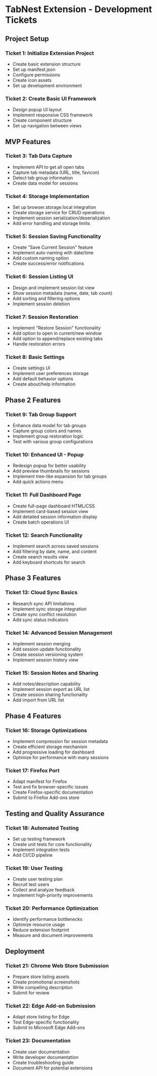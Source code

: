 # TabNest Extension - Development Tickets

## Project Setup

### Ticket 1: Initialize Extension Project

- Create basic extension structure
- Set up manifest.json
- Configure permissions
- Create icon assets
- Set up development environment

### Ticket 2: Create Basic UI Framework

- Design popup UI layout
- Implement responsive CSS framework
- Create component structure
- Set up navigation between views

## MVP Features

### Ticket 3: Tab Data Capture

- Implement API to get all open tabs
- Capture tab metadata (URL, title, favicon)
- Detect tab group information
- Create data model for sessions

### Ticket 4: Storage Implementation

- Set up browser.storage.local integration
- Create storage service for CRUD operations
- Implement session serialization/deserialization
- Add error handling and storage limits

### Ticket 5: Session Saving Functionality

- Create "Save Current Session" feature
- Implement auto-naming with date/time
- Add custom naming option
- Create success/error notifications

### Ticket 6: Session Listing UI

- Design and implement session list view
- Show session metadata (name, date, tab count)
- Add sorting and filtering options
- Implement session deletion

### Ticket 7: Session Restoration

- Implement "Restore Session" functionality
- Add option to open in current/new window
- Add option to append/replace existing tabs
- Handle restoration errors

### Ticket 8: Basic Settings

- Create settings UI
- Implement user preferences storage
- Add default behavior options
- Create about/help information

## Phase 2 Features

### Ticket 9: Tab Group Support

- Enhance data model for tab groups
- Capture group colors and names
- Implement group restoration logic
- Test with various group configurations

### Ticket 10: Enhanced UI - Popup

- Redesign popup for better usability
- Add preview thumbnails for sessions
- Implement tree-like expansion for tab groups
- Add quick actions menu

### Ticket 11: Full Dashboard Page

- Create full-page dashboard HTML/CSS
- Implement card-based session view
- Add detailed session information display
- Create batch operations UI

### Ticket 12: Search Functionality

- Implement search across saved sessions
- Add filtering by date, name, and content
- Create search results view
- Add keyboard shortcuts for search

## Phase 3 Features

### Ticket 13: Cloud Sync Basics

- Research sync API limitations
- Implement sync storage integration
- Create sync conflict resolution
- Add sync status indicators

### Ticket 14: Advanced Session Management

- Implement session merging
- Add session update functionality
- Create session versioning system
- Implement session history view

### Ticket 15: Session Notes and Sharing

- Add notes/description capability
- Implement session export as URL list
- Create session sharing functionality
- Add import from URL list

## Phase 4 Features

### Ticket 16: Storage Optimizations

- Implement compression for session metadata
- Create efficient storage mechanism
- Add progressive loading for dashboard
- Optimize for performance with many sessions

### Ticket 17: Firefox Port

- Adapt manifest for Firefox
- Test and fix browser-specific issues
- Create Firefox-specific documentation
- Submit to Firefox Add-ons store

## Testing and Quality Assurance

### Ticket 18: Automated Testing

- Set up testing framework
- Create unit tests for core functionality
- Implement integration tests
- Add CI/CD pipeline

### Ticket 19: User Testing

- Create user testing plan
- Recruit test users
- Collect and analyze feedback
- Implement high-priority improvements

### Ticket 20: Performance Optimization

- Identify performance bottlenecks
- Optimize resource usage
- Reduce extension footprint
- Measure and document improvements

## Deployment

### Ticket 21: Chrome Web Store Submission

- Prepare store listing assets
- Create promotional screenshots
- Write compelling description
- Submit for review

### Ticket 22: Edge Add-on Submission

- Adapt store listing for Edge
- Test Edge-specific functionality
- Submit to Microsoft Edge Add-ons

### Ticket 23: Documentation

- Create user documentation
- Write developer documentation
- Create troubleshooting guide
- Document API for potential extensions
